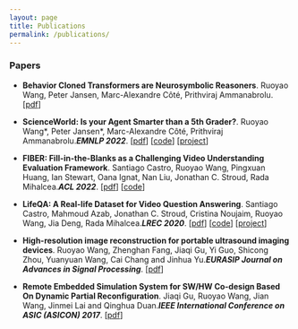 ```yaml
---
layout: page
title: Publications
permalink: /publications/
---
```


### Papers
- **Behavior Cloned Transformers are Neurosymbolic Reasoners**.
Ruoyao Wang, Peter Jansen, Marc-Alexandre Côté, Prithviraj Ammanabrolu.
[[pdf](https://arxiv.org/abs/2210.07382)]

- **ScienceWorld: Is your Agent Smarter than a 5th Grader?**.
Ruoyao Wang\*, Peter Jansen\*, Marc-Alexandre Côté, Prithviraj Ammanabrolu.___EMNLP 2022___.
[[pdf](https://arxiv.org/pdf/2203.07540v1.pdf)]
[[code](https://github.com/allenai/ScienceWorld)]
[[project](https://sciworld.apps.allenai.org/)]

- **FIBER: Fill-in-the-Blanks as a Challenging Video Understanding Evaluation Framework**.
Santiago Castro, Ruoyao Wang, Pingxuan Huang, Ian Stewart, Oana Ignat, Nan Liu, Jonathan C. Stroud, Rada Mihalcea.___ACL 2022___.
[[pdf](https://arxiv.org/abs/2104.04182)]
[[code](https://github.com/MichiganNLP/video-fill-in-the-blank)]

- **LifeQA: A Real-life Dataset for Video Question Answering**.
Santiago Castro, Mahmoud Azab, Jonathan C. Stroud, Cristina Noujaim, Ruoyao Wang, Jia Deng, Rada Mihalcea.___LREC 2020___.
[[pdf](http://www.lrec-conf.org/proceedings/lrec2020/pdf/2020.lrec-1.536.pdf)]
[[code](https://github.com/mmazab/LifeQA)]
[[project](https://lit.eecs.umich.edu/lifeqa/)]

- **High-resolution image reconstruction for portable ultrasound imaging devices**.
Ruoyao Wang, Zhenghan Fang, Jiaqi Gu, Yi Guo, Shicong Zhou, Yuanyuan Wang, Cai Chang and Jinhua Yu.___EURASIP Journal on Advances in Signal Processing___.
[[pdf](https://link.springer.com/content/pdf/10.1186/s13634-019-0649-x.pdf)]

- **Remote Embedded Simulation System for SW/HW Co-design Based On Dynamic Partial Reconfiguration**.
Jiaqi Gu, Ruoyao Wang, Jian Wang, Jinmei Lai and Qinghua Duan.___IEEE International Conference on ASIC (ASICON) 2017___.
[[pdf](https://ieeexplore.ieee.org/document/8252498)]